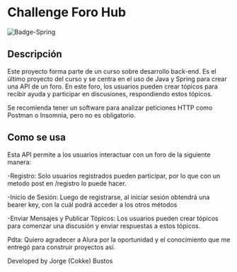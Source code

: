 # Challenge Foro Hub
![Badge-Spring](https://github.com/JorgeRandomGamer/ForoHub/assets/45271115/746510d7-d828-4c1c-9412-75f7313d30c2)

## Descripción

Este proyecto forma parte de un curso sobre desarrollo back-end. Es el último proyecto del curso y se centra en el uso de Java y Spring para crear una API de un foro. En este foro, los usuarios pueden crear tópicos para recibir ayuda y participar en discusiones, respondiendo estos tópicos.

Se recomienda tener un software para analizar peticiones HTTP como Postman o Insomnia, pero no es obligatorio.

## Como se usa
Esta API permite a los usuarios interactuar con un foro de la siguiente manera:

-Registro: Solo usuarios registrados pueden participar, por lo que con un metodo post en /registro lo puede hacer.

-Inicio de Sesión: Luego de registrarse, al iniciar sesión obtendrá una bearer key, con la cuál podrá acceder a los otros métodos

-Enviar Mensajes y Publicar Tópicos: Los usuarios pueden crear tópicos para comenzar una discusión y enviar respuestas a estos tópicos.










Pdta: Quiero agradecer a Alura por la oportunidad y el conocimiento que me entregó para construir proyectos así.

Developed by Jorge (Cokke) Bustos
